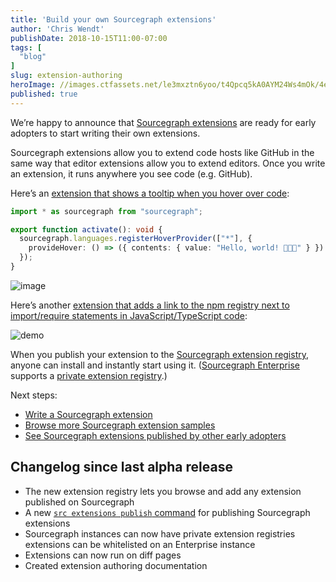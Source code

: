 ```yaml
---
title: 'Build your own Sourcegraph extensions'
author: 'Chris Wendt'
publishDate: 2018-10-15T11:00-07:00
tags: [
  "blog"
]
slug: extension-authoring
heroImage: //images.ctfassets.net/le3mxztn6yoo/t4Qpcq5kA0AYM24Ws4mOk/4edf5502a936bbec90c262fa00355aed/sourcegraph-mark.png
published: true
---
```


We’re happy to announce that [Sourcegraph extensions](https://docs.sourcegraph.com/extensions) are ready for early adopters to start writing their own extensions.

Sourcegraph extensions allow you to extend code hosts like GitHub in the same way that editor extensions allow you to extend editors. Once you write an extension, it runs anywhere you see code (e.g. GitHub).

Here’s an [extension that shows a tooltip when you hover over code](https://github.com/sourcegraph/sourcegraph-extension-samples/tree/master/hello-world):

```typescript
import * as sourcegraph from "sourcegraph";

export function activate(): void {
  sourcegraph.languages.registerHoverProvider(["*"], {
    provideHover: () => ({ contents: { value: "Hello, world! 🎉🎉🎉" } })
  });
}
```

![image](https://user-images.githubusercontent.com/1387653/46226421-0e811100-c311-11e8-9288-b711ecbbfe2a.png)

Here’s another [extension that adds a link to the npm registry next to import/require statements in JavaScript/TypeScript code](https://github.com/sourcegraph/sourcegraph-extension-samples/tree/master/npm-import-stats):

![demo](https://user-images.githubusercontent.com/1387653/46236952-54040500-c336-11e8-885a-a68c3fff4ba4.gif)

When you publish your extension to the [Sourcegraph extension registry](https://sourcegraph.com/extensions), anyone can install and instantly start using it. ([Sourcegraph Enterprise](/docs) supports a [private extension registry](/docs/extensions).)

Next steps:

- [Write a Sourcegraph extension](https://github.com/sourcegraph/sourcegraph-extension-docs)
- [Browse more Sourcegraph extension samples](https://github.com/sourcegraph/sourcegraph-extension-samples)
- [See Sourcegraph extensions published by other early adopters](https://sourcegraph.com/extensions)

## Changelog since last alpha release

- The new extension registry lets you browse and add any extension published on Sourcegraph
- A new [`src extensions publish` command](https://github.com/sourcegraph/src-cli) for publishing Sourcegraph extensions
- Sourcegraph instances can now have private extension registries extensions can be whitelisted on an Enterprise instance
- Extensions can now run on diff pages
- Created extension authoring documentation
